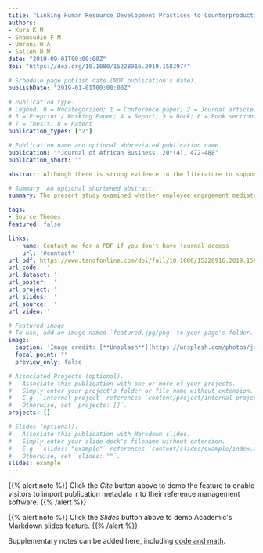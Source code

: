 ```yaml
---
title: "Linking Human Resource Development Practices to Counterproductive Work Behaviour: Does Employee Engagement Matter"
authors:
- Kura K M
- Shamsudin F M
- Umrani W A
- Salleh N M
date: "2019-09-01T00:00:00Z"
doi: "https://doi.org/10.1080/15228916.2019.1583974"

# Schedule page publish date (NOT publication's date).
publishDate: "2019-01-01T00:00:00Z"

# Publication type.
# Legend: 0 = Uncategorized; 1 = Conference paper; 2 = Journal article;
# 3 = Preprint / Working Paper; 4 = Report; 5 = Book; 6 = Book section;
# 7 = Thesis; 8 = Patent
publication_types: ["2"]

# Publication name and optional abbreviated publication name.
publication: "*Journal of African Business, 20*(4), 472-488"
publication_short: ""

abstract: Although there is strong evidence in the literature to support the relationship between human resource development (HRD) practices and counterproductive work behavior (CWB), little is known about the psychological processes underlying this relationship. The present study examined whether employee engagement mediates the relationship between HRD practices and CWB. Participants were 271 employees enroled in a part-time Master of Business Administration (MBA) program at a large public university in Nigeria. After controlling for demographic characteristics, results showed that HRD practices were negatively related to CWB. The results also indicated that employee engagement plays a role in mediating the relationship between HRD practices and CWB.

# Summary. An optional shortened abstract.
summary: The present study examined whether employee engagement mediates the relationship between HRD practices and CWB.

tags:
- Source Themes
featured: false

links:
  - name: Contact me for a PDF if you don't have journal access
    url: '#contact'
url_pdf: https://www.tandfonline.com/doi/full/10.1080/15228916.2019.1583974?scroll=top&needAccess=true
url_code: ''
url_dataset: ''
url_poster: ''
url_project: ''
url_slides: ''
url_source: ''
url_video: ''

# Featured image
# To use, add an image named `featured.jpg/png` to your page's folder. 
image:
  caption: 'Image credit: [**Unsplash**](https://unsplash.com/photos/jdD8gXaTZsc)'
  focal_point: ""
  preview_only: false

# Associated Projects (optional).
#   Associate this publication with one or more of your projects.
#   Simply enter your project's folder or file name without extension.
#   E.g. `internal-project` references `content/project/internal-project/index.md`.
#   Otherwise, set `projects: []`.
projects: []

# Slides (optional).
#   Associate this publication with Markdown slides.
#   Simply enter your slide deck's filename without extension.
#   E.g. `slides: "example"` references `content/slides/example/index.md`.
#   Otherwise, set `slides: ""`.
slides: example
---
```


{{% alert note %}}
Click the *Cite* button above to demo the feature to enable visitors to import publication metadata into their reference management software.
{{% /alert %}}

{{% alert note %}}
Click the *Slides* button above to demo Academic's Markdown slides feature.
{{% /alert %}}

Supplementary notes can be added here, including [code and math](https://sourcethemes.com/academic/docs/writing-markdown-latex/).
